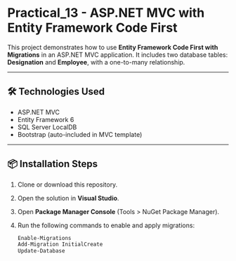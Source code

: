 # Practical_13 - ASP.NET MVC with Entity Framework Code First

This project demonstrates how to use **Entity Framework Code First with Migrations** in an ASP.NET MVC application. It includes two database tables: **Designation** and **Employee**, with a one-to-many relationship.

---

## 🛠 Technologies Used

- ASP.NET MVC
- Entity Framework 6
- SQL Server LocalDB
- Bootstrap (auto-included in MVC template)

---

## 📦 Installation Steps

1. Clone or download this repository.
2. Open the solution in **Visual Studio**.
3. Open **Package Manager Console** (Tools > NuGet Package Manager).
4. Run the following commands to enable and apply migrations:

   ```bash
   Enable-Migrations
   Add-Migration InitialCreate
   Update-Database
